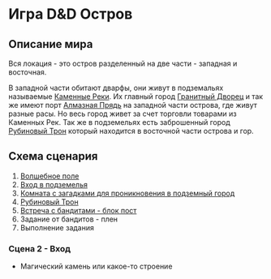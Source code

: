 # Игра D&D Остров

## Описание мира
Вся локация - это остров разделенный на две части - западная и восточная.

В западной части обитают дварфы, они живут в подземальях называемые [Каменные Реки](#).
Их главный город [Гранитный Дворец](#)
и так же имеют порт [Алмазная Прядь](/diamond-strand/index.md) на западной части острова, где живут разные расы.
Но весь город живет за счет торговли товарами из Каменных Рек.
Так же в подземельях есть заброшенный город [Рубиновый Трон](/ruby-throne/index.md) который находится в восточной части острова и гор.

## Схема сценария
1. [Волшебное поле](/magic-area/index.md)
2. [Вход в подземелья](/dungeon_entrance/index.md)
3. [Комната с загадками для проникновения в подземный город](/city-hall/index.md)
4. [Рубиновый Трон](/ruby-throne/index.md)
5. [Встреча с бандитами - блок пост](/block-post/index.md)
6. Задание от бандитов - плен
7. Выполнение задания

### Сцена 2 - Вход
* Магический камень или какое-то строение

### 



